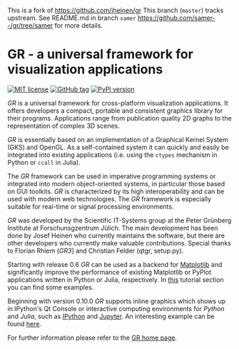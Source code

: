 This is a fork of https://github.com/jheinen/gr
This branch (`master`) tracks upstream. See README.md in
branch `samer` https://github.com/samer--/gr/tree/samer
for more details.

GR - a universal framework for visualization applications
=========================================================

[![MIT license](https://img.shields.io/badge/license-MIT-blue.svg)](LICENSE.md)
[![GitHub tag](https://img.shields.io/github/tag/jheinen/gr.svg)](https://github.com/jheinen/gr/releases)
[![PyPI version](https://img.shields.io/pypi/v/gr.svg)](https://pypi.python.org/pypi/gr)

*GR* is a universal framework for cross-platform visualization applications.
It offers developers a compact, portable and consistent graphics library for
their programs. Applications range from publication quality 2D graphs to the
representation of complex 3D scenes.

*GR* is essentially based on an implementation of a Graphical Kernel System (GKS)
and OpenGL. As a self-contained system it can quickly and easily be integrated
into existing applications (i.e. using the `ctypes` mechanism in Python or `ccall`
in Julia).

The *GR* framework can be used in imperative programming systems or integrated
into modern object-oriented systems, in particular those based on GUI toolkits.
*GR* is characterized by its high interoperability and can be used with modern
web technologies. The *GR* framework is especially suitable for real-time
or signal processing environments.

*GR* was developed by the Scientific IT-Systems group at the Peter Grünberg
Institute at Forschunsgzentrum Jülich. The main development has been done
by Josef Heinen who currently maintains the software, but there are other
developers who currently make valuable contributions. Special thanks to
Florian Rhiem (*GR3*] and Christian Felder (qtgr, setup.py).

Starting with release 0.6 *GR* can be used as a backend
for [Matplotlib](http://matplotlib.org) and significantly improve
the performance of existing Matplotlib or PyPlot applications written
in Python or Julia, respectively.
In [this](http://gr-framework.org/tutorials/matplotlib.html) tutorial
section you can find some examples.

Beginning with version 0.10.0 *GR* supports inline graphics which shows
up in IPython's Qt Console or interactive computing environments for *Python*
and *Julia*, such as [IPython](http://ipython.org) and
[Jupyter](https://jupyter.org). An interesting example can be found
[here](http://pgi-jcns.fz-juelich.de/pub/doc/700K_460.html).

For further information please refer to the [GR home page](http://gr-framework.org).
